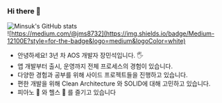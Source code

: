 ### Hi there 👋  
![Minsuk's GitHub stats](https://github-readme-stats.vercel.app/api?username=minsuk-jang&show_icons=true&theme=dracula) <br>
![https://medium.com/@jms8732](https://img.shields.io/badge/Medium-12100E?style=for-the-badge&logo=medium&logoColor=white)


- 안녕하세요! 3년 차 AOS 개발자 장민석입니다. 🖐
- 앱 개발부터 출시, 운영까지 전체 프로세스의 경험이 있습니다.
- 다양한 경험과 공부를 위해 사이드 프로젝트들을 진행하고 있습니다.
- 편한 개발을 위해 Clean Architecture 와 SOLID에 대해 고민하고 있습니다.
- 피아노 🎹 와 헬스 💪 를 즐기고 있습니다



<!--
**minsuk-jang/minsuk-jang** is a ✨ _special_ ✨ repository because its `README.md` (this file) appears on your GitHub profile.

Here are some ideas to get you started:

- 🔭 I’m currently working on ...
- 🌱 I’m currently learning ...
- 👯 I’m looking to collaborate on ...
- 🤔 I’m looking for help with ...
- 💬 Ask me about ...
- 📫 How to reach me: ...
- 😄 Pronouns: ...
- ⚡ Fun fact: ...
-->
